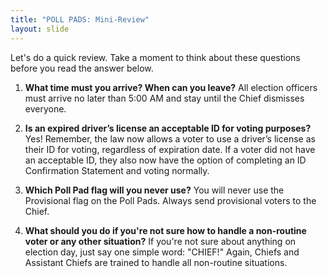 ```yaml
---
title: "POLL PADS: Mini-Review"
layout: slide
---
```


Let's do a quick review. Take a moment to think about these questions before you read the answer below.

1. **What time must you arrive? When can you leave?** All election officers must arrive no later than 5:00 AM and stay until the Chief dismisses everyone.

2. **Is an expired driver’s license an acceptable ID for voting purposes?** Yes! Remember, the law now allows a voter to use a driver’s license as their ID for voting, regardless of expiration date. If a voter did not have an acceptable ID, they also now have the option of completing an ID Confirmation Statement and voting normally.

3. **Which Poll Pad flag will you never use?** You will never use the Provisional flag on the Poll Pads. Always send provisional voters to the Chief.

4. **What should you do if you're not sure how to handle a non-routine voter or any other situation?** If you're not sure about anything on election day, just say one simple word: "CHIEF!" Again, Chiefs and Assistant Chiefs are trained to handle all non-routine situations.

